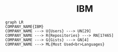 <h1 align="center">IBM</h1>

```mermaid
graph LR
COMPANY_NAME{IBM}
COMPANY_NAME ---> U{Users} ---> UN[29]
COMPANY_NAME ---> R{Repositories} ---> RN[17465]
COMPANY_NAME ---> G{Gists} ---> GN[4]
COMPANY_NAME ---> ML{Most Used<br>Languages}
```
